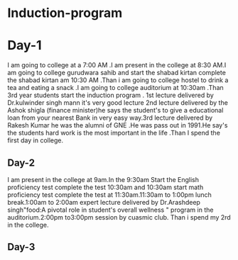 # Induction-program
# Day-1 
I am going to college at a 7:00 AM .I am present in the college at 8:30 AM.I am going to college gurudwara sahib and start the shabad kirtan complete the shabad kirtan am 10:30 AM .Than i am going to college hostel to drink a tea and eating a snack .I am going to college auditorium at 10:30am .Than 3rd year students start the induction program . 1st lecture delivered by Dr.kulwinder singh mann it's very good lecture 2nd lecture delivered by the Ashok shigla (finance minister)he says the student's to give a educational loan from your nearest Bank in very easy way.3rd lecture delivered by Rakesh Kumar he was the alumni of GNE .He was pass out in 1991.He say's the students hard work is the most important in the life .Than I spend the first day in college.
## Day-2
I am present in the college at 9am.In the 9:30am Start the English proficiency test complete the test 10:30am and 10:30am start math proficiency test complete the test at 11:30am.11:30am to 1:00pm lunch break.1:00am to 2:00am expert lecture delivered by Dr.Arashdeep singh"food:A pivotal role in student's overall wellness " program in the auditorium.2:00pm to3:00pm session by cuasmic club. Than i spend my 2rd in the college.         
## Day-3 
